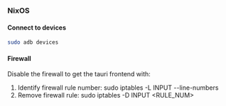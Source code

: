 ### NixOS

#### Connect to devices

```bash
sudo adb devices
```

#### Firewall

Disable the firewall to get the tauri frontend with:

1. Identify firewall rule number: sudo iptables -L INPUT --line-numbers
2. Remove firewall rule: sudo iptables -D INPUT <RULE_NUM>
